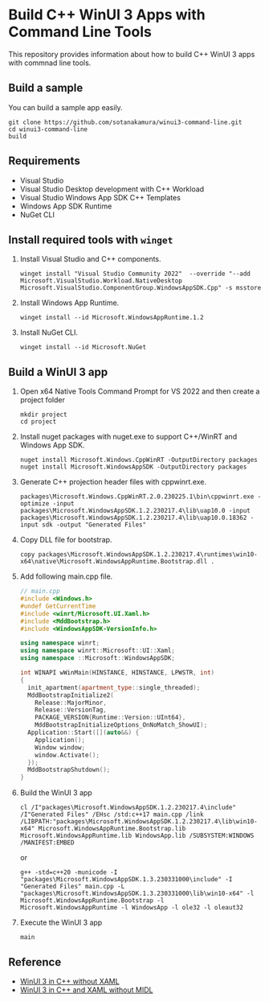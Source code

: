 # Build C++ WinUI 3 Apps with Command Line Tools
This repository provides information about how to build C++ WinUI 3 apps with commnad line tools.

## Build a sample
You can build a sample app easily.

```
git clone https://github.com/sotanakamura/winui3-command-line.git
cd winui3-command-line
build
```

## Requirements
* Visual Studio
* Visual Studio Desktop development with C++ Workload
* Visual Studio Windows App SDK C++ Templates
* Windows App SDK Runtime
* NuGet CLI

## Install required tools with `winget`

1. Install Visual Studio and C++ components.

    ```
    winget install "Visual Studio Community 2022"  --override "--add Microsoft.VisualStudio.Workload.NativeDesktop  Microsoft.VisualStudio.ComponentGroup.WindowsAppSDK.Cpp" -s msstore
    ```

1. Install Windows App Runtime.

    ```
    winget install --id Microsoft.WindowsAppRuntime.1.2
    ```
    
1. Install NuGet CLI.

    ```
    winget install --id Microsoft.NuGet
    ```

## Build a WinUI 3 app

1. Open x64 Native Tools Command Prompt for VS 2022 and then create a project folder

    ```
    mkdir project
    cd project
    ```

1. Install nuget packages with nuget.exe to support C++/WinRT and Windows App SDK.

    ```
    nuget install Microsoft.Windows.CppWinRT -OutputDirectory packages
    nuget install Microsoft.WindowsAppSDK -OutputDirectory packages 
    ```

1. Generate C++ projection header files with cppwinrt.exe.

    ```
    packages\Microsoft.Windows.CppWinRT.2.0.230225.1\bin\cppwinrt.exe -optimize -input packages\Microsoft.WindowsAppSDK.1.2.230217.4\lib\uap10.0 -input packages\Microsoft.WindowsAppSDK.1.2.230217.4\lib\uap10.0.18362 -input sdk -output "Generated Files"
    ```

1. Copy DLL file for bootstrap.

    ```
    copy packages\Microsoft.WindowsAppSDK.1.2.230217.4\runtimes\win10-x64\native\Microsoft.WindowsAppRuntime.Bootstrap.dll .
    ```

1. Add following main.cpp file.

    ```cpp
    // main.cpp
    #include <Windows.h>
    #undef GetCurrentTime
    #include <winrt/Microsoft.UI.Xaml.h>
    #include <MddBootstrap.h>
    #include <WindowsAppSDK-VersionInfo.h>

    using namespace winrt;
    using namespace winrt::Microsoft::UI::Xaml;
    using namespace ::Microsoft::WindowsAppSDK;

    int WINAPI wWinMain(HINSTANCE, HINSTANCE, LPWSTR, int)
    {
      init_apartment(apartment_type::single_threaded);
      MddBootstrapInitialize2(
        Release::MajorMinor,
        Release::VersionTag,
        PACKAGE_VERSION{Runtime::Version::UInt64},
        MddBootstrapInitializeOptions_OnNoMatch_ShowUI);
      Application::Start([](auto&&) {
        Application();
        Window window;
        window.Activate();
      });
      MddBootstrapShutdown(); 
    }
    ```

1. Build the WinUI 3 app

    ```
    cl /I"packages\Microsoft.WindowsAppSDK.1.2.230217.4\include" /I"Generated Files" /EHsc /std:c++17 main.cpp /link /LIBPATH:"packages\Microsoft.WindowsAppSDK.1.2.230217.4\lib\win10-x64" Microsoft.WindowsAppRuntime.Bootstrap.lib Microsoft.WindowsAppRuntime.lib WindowsApp.lib /SUBSYSTEM:WINDOWS /MANIFEST:EMBED
    ```
    
    or
    
    ```
    g++ -std=c++20 -municode -I "packages\Microsoft.WindowsAppSDK.1.3.230331000\include" -I "Generated Files" main.cpp -L "packages\Microsoft.WindowsAppSDK.1.3.230331000\lib\win10-x64" -l Microsoft.WindowsAppRuntime.Bootstrap -l Microsoft.WindowsAppRuntime -l WindowsApp -l ole32 -l oleaut32
    ```

1. Execute the WinUI 3 app

    ```
    main
    ```

## Reference

* [WinUI 3 in C++ without XAML](https://github.com/sotanakamura/winui3-without-xaml)
* [WinUI 3 in C++ and XAML without MIDL](https://github.com/sotanakamura/winui3-without-midl)
